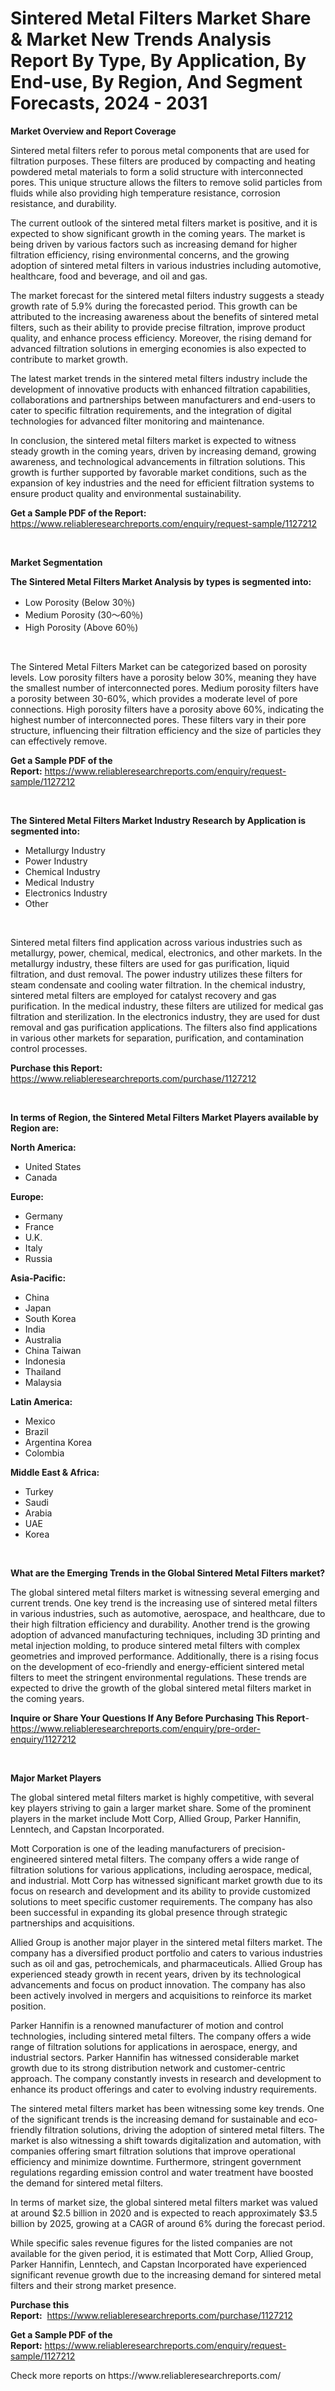 <p><h1>Sintered Metal Filters Market Share & Market New Trends Analysis Report By Type, By Application, By End-use, By Region, And Segment Forecasts, 2024 - 2031</h1></p><p><strong>Market Overview and Report Coverage</strong></p>
<p><p>Sintered metal filters refer to porous metal components that are used for filtration purposes. These filters are produced by compacting and heating powdered metal materials to form a solid structure with interconnected pores. This unique structure allows the filters to remove solid particles from fluids while also providing high temperature resistance, corrosion resistance, and durability.</p><p>The current outlook of the sintered metal filters market is positive, and it is expected to show significant growth in the coming years. The market is being driven by various factors such as increasing demand for higher filtration efficiency, rising environmental concerns, and the growing adoption of sintered metal filters in various industries including automotive, healthcare, food and beverage, and oil and gas.</p><p>The market forecast for the sintered metal filters industry suggests a steady growth rate of 5.9% during the forecasted period. This growth can be attributed to the increasing awareness about the benefits of sintered metal filters, such as their ability to provide precise filtration, improve product quality, and enhance process efficiency. Moreover, the rising demand for advanced filtration solutions in emerging economies is also expected to contribute to market growth.</p><p>The latest market trends in the sintered metal filters industry include the development of innovative products with enhanced filtration capabilities, collaborations and partnerships between manufacturers and end-users to cater to specific filtration requirements, and the integration of digital technologies for advanced filter monitoring and maintenance.</p><p>In conclusion, the sintered metal filters market is expected to witness steady growth in the coming years, driven by increasing demand, growing awareness, and technological advancements in filtration solutions. This growth is further supported by favorable market conditions, such as the expansion of key industries and the need for efficient filtration systems to ensure product quality and environmental sustainability.</p></p>
<p><strong>Get a Sample PDF of the Report:</strong> <a href="https://www.reliableresearchreports.com/enquiry/request-sample/1127212">https://www.reliableresearchreports.com/enquiry/request-sample/1127212</a></p>
<p>&nbsp;</p>
<p><strong>Market Segmentation</strong></p>
<p><strong>The Sintered Metal Filters Market Analysis by types is segmented into:</strong></p>
<p><ul><li>Low Porosity (Below 30％)</li><li>Medium Porosity (30～60％)</li><li>High Porosity (Above 60％)</li></ul></p>
<p>&nbsp;</p>
<p><p>The Sintered Metal Filters Market can be categorized based on porosity levels. Low porosity filters have a porosity below 30%, meaning they have the smallest number of interconnected pores. Medium porosity filters have a porosity between 30-60%, which provides a moderate level of pore connections. High porosity filters have a porosity above 60%, indicating the highest number of interconnected pores. These filters vary in their pore structure, influencing their filtration efficiency and the size of particles they can effectively remove.</p></p>
<p><strong>Get a Sample PDF of the Report:</strong>&nbsp;<a href="https://www.reliableresearchreports.com/enquiry/request-sample/1127212">https://www.reliableresearchreports.com/enquiry/request-sample/1127212</a></p>
<p>&nbsp;</p>
<p><strong>The Sintered Metal Filters Market Industry Research by Application is segmented into:</strong></p>
<p><ul><li>Metallurgy Industry</li><li>Power Industry</li><li>Chemical Industry</li><li>Medical Industry</li><li>Electronics Industry</li><li>Other</li></ul></p>
<p>&nbsp;</p>
<p><p>Sintered metal filters find application across various industries such as metallurgy, power, chemical, medical, electronics, and other markets. In the metallurgy industry, these filters are used for gas purification, liquid filtration, and dust removal. The power industry utilizes these filters for steam condensate and cooling water filtration. In the chemical industry, sintered metal filters are employed for catalyst recovery and gas purification. In the medical industry, these filters are utilized for medical gas filtration and sterilization. In the electronics industry, they are used for dust removal and gas purification applications. The filters also find applications in various other markets for separation, purification, and contamination control processes.</p></p>
<p><strong>Purchase this Report:</strong>&nbsp; <a href="https://www.reliableresearchreports.com/purchase/1127212">https://www.reliableresearchreports.com/purchase/1127212</a></p>
<p>&nbsp;</p>
<p><strong>In terms of Region, the Sintered Metal Filters Market Players available by Region are:</strong></p>
<p>
    <p> <strong> North America: </strong>
        <ul>
            <li>United States</li>
            <li>Canada</li>
        </ul>
        </p> 
    <p> <strong> Europe: </strong>
        <ul>
            <li>Germany</li>
            <li>France</li>
            <li>U.K.</li>
            <li>Italy</li>
            <li>Russia</li>
        </ul>
        </p> 
    <p> <strong> Asia-Pacific: </strong>
        <ul>
            <li>China</li>
            <li>Japan</li>
            <li>South Korea</li>
            <li>India</li>
            <li>Australia</li>
            <li>China Taiwan</li>
            <li>Indonesia</li>
            <li>Thailand</li>
            <li>Malaysia</li>
        </ul>
        </p> 
    <p> <strong> Latin America: </strong>
        <ul>
            <li>Mexico</li>
            <li>Brazil</li>
            <li>Argentina Korea</li>
            <li>Colombia</li>
        </ul>
        </p> 
    <p> <strong> Middle East & Africa: </strong>
        <ul>
            <li>Turkey</li>
            <li>Saudi</li>
            <li>Arabia</li>
            <li>UAE</li>
            <li>Korea</li>
        </ul>
    </p>
    </p>
<p>&nbsp;</p>
<p><strong>What are the Emerging Trends in the Global Sintered Metal Filters market?</strong></p>
<p><p>The global sintered metal filters market is witnessing several emerging and current trends. One key trend is the increasing use of sintered metal filters in various industries, such as automotive, aerospace, and healthcare, due to their high filtration efficiency and durability. Another trend is the growing adoption of advanced manufacturing techniques, including 3D printing and metal injection molding, to produce sintered metal filters with complex geometries and improved performance. Additionally, there is a rising focus on the development of eco-friendly and energy-efficient sintered metal filters to meet the stringent environmental regulations. These trends are expected to drive the growth of the global sintered metal filters market in the coming years.</p></p>
<p><strong>Inquire or Share Your Questions If Any Before Purchasing This Report</strong>- <a href="https://www.reliableresearchreports.com/enquiry/pre-order-enquiry/1127212">https://www.reliableresearchreports.com/enquiry/pre-order-enquiry/1127212</a></p>
<p>&nbsp;</p>
<p><strong>Major Market Players</strong></p>
<p><p>The global sintered metal filters market is highly competitive, with several key players striving to gain a larger market share. Some of the prominent players in the market include Mott Corp, Allied Group, Parker Hannifin, Lenntech, and Capstan Incorporated.</p><p>Mott Corporation is one of the leading manufacturers of precision-engineered sintered metal filters. The company offers a wide range of filtration solutions for various applications, including aerospace, medical, and industrial. Mott Corp has witnessed significant market growth due to its focus on research and development and its ability to provide customized solutions to meet specific customer requirements. The company has also been successful in expanding its global presence through strategic partnerships and acquisitions.</p><p>Allied Group is another major player in the sintered metal filters market. The company has a diversified product portfolio and caters to various industries such as oil and gas, petrochemicals, and pharmaceuticals. Allied Group has experienced steady growth in recent years, driven by its technological advancements and focus on product innovation. The company has also been actively involved in mergers and acquisitions to reinforce its market position.</p><p>Parker Hannifin is a renowned manufacturer of motion and control technologies, including sintered metal filters. The company offers a wide range of filtration solutions for applications in aerospace, energy, and industrial sectors. Parker Hannifin has witnessed considerable market growth due to its strong distribution network and customer-centric approach. The company constantly invests in research and development to enhance its product offerings and cater to evolving industry requirements.</p><p>The sintered metal filters market has been witnessing some key trends. One of the significant trends is the increasing demand for sustainable and eco-friendly filtration solutions, driving the adoption of sintered metal filters. The market is also witnessing a shift towards digitalization and automation, with companies offering smart filtration solutions that improve operational efficiency and minimize downtime. Furthermore, stringent government regulations regarding emission control and water treatment have boosted the demand for sintered metal filters.</p><p>In terms of market size, the global sintered metal filters market was valued at around $2.5 billion in 2020 and is expected to reach approximately $3.5 billion by 2025, growing at a CAGR of around 6% during the forecast period.</p><p>While specific sales revenue figures for the listed companies are not available for the given period, it is estimated that Mott Corp, Allied Group, Parker Hannifin, Lenntech, and Capstan Incorporated have experienced significant revenue growth due to the increasing demand for sintered metal filters and their strong market presence.</p></p>
<p><strong>Purchase this Report:</strong>&nbsp;&nbsp;<a href="https://www.reliableresearchreports.com/purchase/1127212">https://www.reliableresearchreports.com/purchase/1127212</a></p>
<p></p>
<p><strong>Get a Sample PDF of the Report:</strong>&nbsp;<a href="https://www.reliableresearchreports.com/enquiry/request-sample/1127212">https://www.reliableresearchreports.com/enquiry/request-sample/1127212</a></p>
<p>Check more reports on https://www.reliableresearchreports.com/</p>